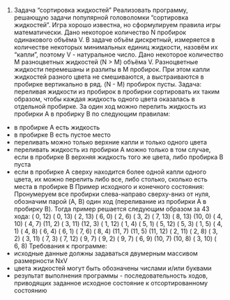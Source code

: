 1. Задача “сортировка жидкостей”
   Реализовать программу, решающую задачи популярной головоломки “сортировка
   жидкостей”.
   Игра хорошо известна, но сформулируем правила игры математически. Дано
   некоторое количество N пробирок одинакового объёма V. В задаче объём дискретный,
   измеряется в количестве некоторых минимальных единиц жидкости, назовём их
   “капли”, поэтому V - натуральное число. Дано некоторое количество M разноцветных
   жидкостей (N > M) объёма V. Разноцветные жидкости перемешаны и разлиты в M
   пробирок. При этом капли жидкостей разного цвета не смешиваются, а выстраиваются
   в пробирке вертикально в ряд. (N - M) пробирок пусты. Задача: переливая жидкости из
   пробирок в пробирки сортировать их таким образом, чтобы каждая жидкость одного
   цвета оказалась в отдельной пробирке. За один ход можно перелить жидкость из
   пробирки A в пробирку B по следующим правилам:
- в пробирке A есть жидкость
- в пробирке B есть пустое место
- переливать можно только верхние капли и только одного цвета
- переливать жидкость из пробирки A можно только в том случае, если в
  пробирке B верхняя жидкость того же цвета, либо пробирка B пуста
- если в пробирке A сверху находится более одной капли одного цвета, их можно
  перелить либо все, либо столько, сколько есть места в пробирке B
  Пример исходного и конечного состояния:
  Пронумеруем все пробирки слева-направо сверху-вниз от нуля, обозначим парой (A, B)
  один ход (переливание из пробирки A в пробирку B). Тогда пример решается
  следующим образом за 43 хода:
  ( 0, 12) ( 0, 13) ( 2, 13) ( 6, 0) ( 2, 6) ( 3, 2) ( 7, 13) ( 8, 13)
  (10, 0) ( 4, 10) ( 4, 7) (11, 2) ( 3, 11) (12, 3) ( 1, 12) ( 1, 4)
  ( 5, 1) ( 5, 12) ( 5, 3) ( 1, 5) ( 4, 1) ( 4, 8) ( 6, 4) ( 6, 1)
  ( 7, 6) ( 8, 4) (11, 7) (11, 5) (11, 12) ( 2, 11) ( 2, 8) ( 3, 2)
  ( 3, 11) ( 7, 3) ( 7, 12) ( 9, 7) ( 9, 2) ( 9, 7) ( 6, 9) (10, 7)
  (10, 8) ( 3, 10) ( 6, 8)
  Требования к программе:
- исходные данные должны задаваться двумерным массивом размерности NxV
- цвета жидкостей могут быть обозначены числами и/или буквами
- результат выполнения программы - последовательность ходов, приводящих
  заданное исходное состояние к отсортированному состоянию
